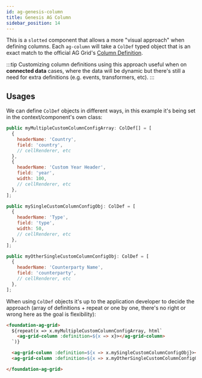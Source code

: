 ```yaml
---
id: ag-genesis-column
title: Genesis AG Column
sidebar_position: 14
---
```


This is a `slotted` component that allows a more "visual approach" when defining columns. Each `ag-column` will take a `ColDef` typed object that is an exact match to the official AG Grid's [Column Definition](https://www.ag-grid.com/javascript-data-grid/column-definitions/).

:::tip 
Customizing column definitions using this approach useful when on **connected data** cases, where the data will be dynamic but there's still a need for extra definitions (e.g. events, transformers, etc).
:::

## Usages

We can define `ColDef` objects in different ways, in this example it's being set in the context/component's own class:

```jsx title="ColDef array setting custom headerName and others"
public myMultipleCustomColumnConfigArray: ColDef[] = [
  {
    headerName: 'Country',
    field: 'country',
    // cellRenderer, etc
  },
  {
    headerName: 'Custom Year Header',
    field: 'year',
    width: 100,
    // cellRenderer, etc
  },
];
```

```jsx title="Two ColDef objects setting custom headerName and others"
public mySingleCustomColumnConfigObj: ColDef = [
  {
    headerName: 'Type',
    field: 'type',
    width: 50,
    // cellRenderer, etc
  },
];

public myOtherSingleCustomColumnConfigObj: ColDef = [
  {
    headerName: 'Counterparty Name',
    field: 'counterparty',
    // cellRenderer, etc
  },
];
```

When using `ColDef` objects it's up to the application developer to decide the approach (array of definitions + repeat or one by one, there's no right or wrong here as the goal is flexibility):

```html title="Using the ColDef array of objects with an extra single object"
<foundation-ag-grid>
  ${repeat(x => x.myMultipleCustomColumnConfigArray, html`
    <ag-grid-column :definition=${x => x}></ag-grid-column>
  `)}

  <ag-grid-column :definition=${x => x.mySingleCustomColumnConfigObj}></ag-grid-column>
  <ag-grid-column :definition=${x => x.myOtherSingleCustomColumnConfigObj}></ag-grid-column>

</foundation-ag-grid>
```

